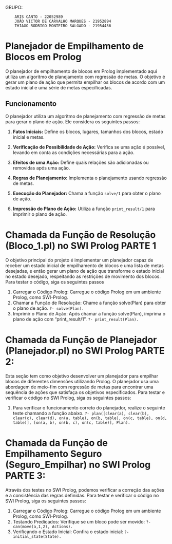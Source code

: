 GRUPO: 


        ARIS CANTO - 22052989
        JOÃO VICTOR DE CARVALHO MARQUES - 21952894
        THIAGO RODRIGO MONTEIRO SALGADO - 21954456


# Planejador de Empilhamento de Blocos em Prolog

O planejador de empilhamento de blocos em Prolog implementado aqui utiliza um algoritmo de planejamento com regressão de metas. O objetivo é gerar um plano de ação que permita empilhar os blocos de acordo com um estado inicial e uma série de metas especificadas.

## Funcionamento

O planejador utiliza um algoritmo de planejamento com regressão de metas para gerar o plano de ação. Ele considera os seguintes passos:

1. **Fatos Iniciais:** Define os blocos, lugares, tamanhos dos blocos, estado inicial e metas.

2. **Verificação de Possibilidade de Ação:** Verifica se uma ação é possível, levando em conta as condições necessárias para a ação.

3. **Efeitos de uma Ação:** Define quais relações são adicionadas ou removidas após uma ação.

4. **Regras de Planejamento:** Implementa o planejamento usando regressão de metas.

5. **Execução do Planejador:** Chama a função `solve/1` para obter o plano de ação.

6. **Impressão do Plano de Ação:** Utiliza a função `print_result/1` para imprimir o plano de ação.

# Chamada da Função de Resolução (Bloco_1.pl) no SWI Prolog PARTE 1
O objetivo principal do projeto é implementar um planejador capaz de receber um estado inicial de empilhamento de blocos e uma lista de metas desejadas, e então gerar um plano de ação que transforme o estado inicial no estado desejado, respeitando as restrições de movimento dos blocos.
Para testar o código, siga os seguintes passos
1. Carregar o Código Prolog: Carregue o código Prolog em um ambiente Prolog, como SWI-Prolog.
2. Chamar a Função de Resolução: Chame a função solve(Plan) para obter o plano de ação.
`?- solve(Plan).`
3. Imprimir o Plano de Ação: Após chamar a função solve(Plan), imprima o plano de ação com “print_result/1”.
`?- print_result(Plan).`

# Chamada da Função de Planejador (Planejador.pl) no SWI Prolog PARTE 2:
Esta seção tem como objetivo desenvolver um planejador para empilhar blocos de diferentes dimensões utilizando Prolog. O planejador usa uma abordagem de meio-fim com regressão de metas para encontrar uma sequência de ações que satisfaça os objetivos especificados.
Para testar e verificar o código no SWI Prolog, siga os seguintes passos:
1. Para verificar o funcionamento correto do planejador, realize o seguinte teste chamando a função abaixo.
`?- plan([clear(a), clear(b), clear(c), clear(d), on(a, table), on(b, table), on(c, table), on(d, table)],
        [on(a, b), on(b, c), on(c, table)],
        Plan).`
        
# Chamada da Função de Empilhamento Seguro (Seguro_Empilhar) no SWI Prolog PARTE 3:
Através dos testes no SWI Prolog, podemos verificar a correção das ações e a consistência das regras definidas.
Para testar e verificar o código no SWI Prolog, siga os seguintes passos:
1. Carregar o Código Prolog: Carregue o código Prolog em um ambiente Prolog, como SWI-Prolog.
2. Testando Predicados: Verifique se um bloco pode ser movido:
`?- can(move(a,1,2), Actions).`
3. Verificando o Estado Inicial: Confira o estado inicial:
`?- initial_state(State).`

